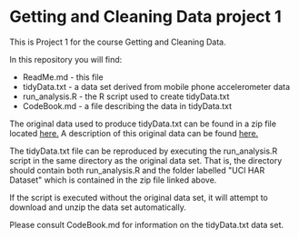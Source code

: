 # Getting and Cleaning Data project 1
This is Project 1 for the course Getting and Cleaning Data.

In this repository you will find:
 * ReadMe.md - this file
 * tidyData.txt - a data set derived from mobile phone accelerometer data
 * run_analysis.R - the R script used to create tidyData.txt
 * CodeBook.md - a file describing the data in tidyData.txt
 
The original data used to produce tidyData.txt can be found in a zip file located 
[here.](https://d396qusza40orc.cloudfront.net/getdata%2Fprojectfiles%2FUCI%20HAR%20Dataset.zip)
A description of this original data can be found
[here.](http://archive.ics.uci.edu/ml/datasets/Human+Activity+Recognition+Using+Smartphones)

The tidyData.txt file can be reproduced by executing the run_analysis.R script in the same 
directory as the original data set. That is, the directory should contain both run_analysis.R
and the folder labelled "UCI HAR Dataset" which is contained in the zip file linked above.

If the script is executed without the original data set, it will attempt to download and 
unzip the data set automatically.

Please consult CodeBook.md for information on the tidyData.txt data set.